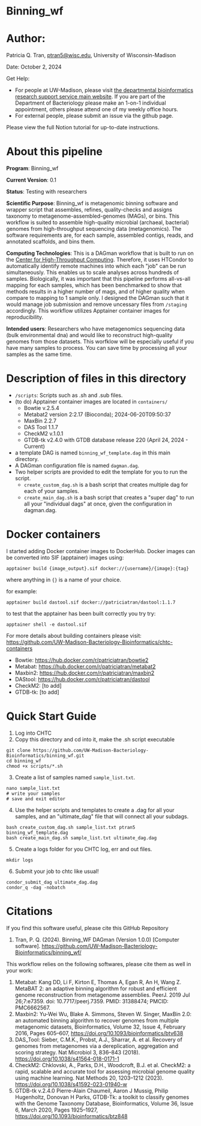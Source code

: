 # Binning_wf

# Author:
Patricia Q. Tran, ptran5@wisc.edu, University of Wisconsin-Madison

Date: October 2, 2024

Get Help: 
- For people at UW-Madison, please visit [the departmental bioinformatics research support service main website](bioinformatics.bact.wisc.edu). If you are part of the Department of Bacteriology please make an 1-on-1 individual appointment, others please attend one of my weekly office hours.
- For external people, please submit an issue via the github page.

Please view the full Notion tutorial for up-to-date instructions.

# About this pipeline
**Program**: Binning_wf

**Current Version**: 0.1

**Status**: Testing with researchers

**Scientific Purpose**: Binning_wf is metagenomic binning software and wrapper script that assembles, refines, quality-checks and assigns taxonomy to metagenome-assembled-genomes (MAGs), or bins. This workflow is suited to assemble high-quality microbial (archaeal, bacterial) genomes from high-throughput sequencing data (metagenomics).
The software requirements are, for each sample, assembled contigs, reads, and annotated scaffolds, and bins them.

**Computing Technologies**: This is a DAGman workflow that is built to run on the [Center for High-Throughput Computing](https://chtc.cs.wisc.edu/). Therefore, it uses HTCondor to automatically identify remote machines into which each "job" can be run simultaneously. This enables us to scale analyses across hundreds of samples.
Biologically, it was important that this pipeline performs all-vs-all mapping for each samples, which has been benchmarked to show that methods results in a higher number of mags, and of higher quality when compare to mapping to 1 sample only. I designed the DAGman such that it would manage job submission and remove uncessary files from `/staging` accordingly. This workflow utilizes Apptainer container images for reproducibility.

**Intended users**: Researchers who have metagenomics sequencing data (bulk environmental dna) and would like to reconstruct high-quality genomes from those datasets. This worfklow will be especially useful if you have many samples to process. You can save time by processing all your samples as the same time.

# Description of files in this directory
- `/scripts`: Scripts such as .sh and .sub files.
- (to do) Apptainer container images are located in `containers/`
	- Bowtie v.2.5.4 
	- Metabat2 version 2:2.17 (Bioconda); 2024-06-20T09:50:37 
	- MaxBin 2.2.7 
	- DAS Tool 1.1.7 
	- CheckM2 v.1.0.1
	- GTDB-tk v2.4.0 with GTDB database release 220 (April 24, 2024 - Current) 
- a template DAG is named `binning_wf_template.dag` in this main directory.
- A DAGman configuration file is named `dagman.dag`.
- Two helper scripts are provided to edit the template for you to run the script.
	- `create_custom_dag.sh` is a bash script that creates multiple dag for each of your samples.
	- `create_main_dag.sh` is a bash script that creates a "super dag" to run all your "individual dags" at once, given the configuration in dagman.dag.

# Docker containers
I started adding Docker container images to DockerHub. Docker images can be converted into SIF (apptainer) images using:

`apptainer build {image_output}.sif docker://{username}/{image}:{tag}`

where anything in `{}` is a name of your choice.

for example:

`apptainer build dastool.sif docker://patriciatran/dastool:1.1.7`

to test that the apptainer has been built correctly you try try:

`apptainer shell -e dastool.sif`

For more details about building containers please visit: https://github.com/UW-Madison-Bacteriology-Bioinformatics/chtc-containers

- Bowtie: https://hub.docker.com/r/patriciatran/bowtie2
- Metabat: https://hub.docker.com/r/patriciatran/metabat2
- Maxbin2: https://hub.docker.com/r/patriciatran/maxbin2
- DAStool: https://hub.docker.com/r/patriciatran/dastool
- CheckM2: [to add]
- GTDB-tk: [to add]

# Quick Start Guide 
1. Log into CHTC
2. Copy this directory and cd into it, make the .sh script executable
```
git clone https://github.com/UW-Madison-Bacteriology-Bioinformatics/binning_wf.git
cd binning_wf
chmod +x scripts/*.sh
```
3. Create a list of samples named `sample_list.txt`.
```
nano sample_list.txt
# write your samples
# save and exit editor
```
4. Use the helper scripts and templates to create a .dag for all your samples, and an "ultimate_dag" file that will connect all your subdags.
```
bash create_custom_dag.sh sample_list.txt ptran5 binning_wf_template.dag 
bash create_main_dag.sh sample_list.txt ultimate_dag.dag
```
5. Create a logs folder for you CHTC log, err and out files.
```
mkdir logs
```
6. Submit your job to chtc like usual!
```
condor_submit_dag ultimate_dag.dag
condor_q -dag -nobatch
```

# Citations
If you find this software useful, please cite this GitHub Repository
1. Tran, P. Q. (2024). Binning_WF DAGman (Version 1.0.0) [Computer software]. https://github.com/UW-Madison-Bacteriology-Bioinformatics/binning_wf/

This workflow relies on the following softwares, please cite them as well in your work:
1. Metabat:
Kang DD, Li F, Kirton E, Thomas A, Egan R, An H, Wang Z. MetaBAT 2: an adaptive binning algorithm for robust and efficient genome reconstruction from metagenome assemblies. PeerJ. 2019 Jul 26;7:e7359. doi: 10.7717/peerj.7359. PMID: 31388474; PMCID: PMC6662567.
2. Maxbin2:
Yu-Wei Wu, Blake A. Simmons, Steven W. Singer, MaxBin 2.0: an automated binning algorithm to recover genomes from multiple metagenomic datasets, Bioinformatics, Volume 32, Issue 4, February 2016, Pages 605–607, https://doi.org/10.1093/bioinformatics/btv638
3. DAS_Tool:
Sieber, C.M.K., Probst, A.J., Sharrar, A. et al. Recovery of genomes from metagenomes via a dereplication, aggregation and scoring strategy. Nat Microbiol 3, 836–843 (2018). https://doi.org/10.1038/s41564-018-0171-1
4. CheckM2:
Chklovski, A., Parks, D.H., Woodcroft, B.J. et al. CheckM2: a rapid, scalable and accurate tool for assessing microbial genome quality using machine learning. Nat Methods 20, 1203–1212 (2023). https://doi.org/10.1038/s41592-023-01940-w
5. GTDB-tk v.2.4.0
Pierre-Alain Chaumeil, Aaron J Mussig, Philip Hugenholtz, Donovan H Parks, GTDB-Tk: a toolkit to classify genomes with the Genome Taxonomy Database, Bioinformatics, Volume 36, Issue 6, March 2020, Pages 1925–1927, https://doi.org/10.1093/bioinformatics/btz848
